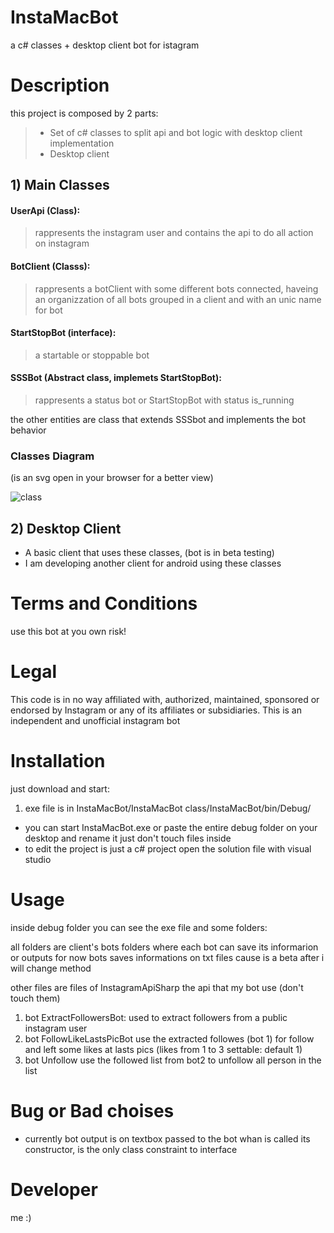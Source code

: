# InstaMacBot
a c# classes + desktop client bot for istagram
# Description
this project is composed by 2 parts:
>- Set of c# classes to split api and bot logic with desktop client implementation
>- Desktop client


## 1) Main Classes

  #### UserApi (Class): 
  >rappresents the instagram user and contains the api to do all action on instagram
  #### BotClient (Classs): 
  >rappresents a botClient with some different bots connected, haveing an organizzation of all bots grouped in a client and with an unic name for bot
  #### StartStopBot (interface): 
  >a startable or stoppable bot
  #### SSSBot (Abstract class, implemets StartStopBot):
  >rappresents a status bot or StartStopBot with status is_running
  >
  the other entities are class that extends SSSbot and implements the bot behavior
  
  ### Classes Diagram
  (is an svg open in your browser for a better view)
  
  ![class](https://github.com/MaccariniLuca/InstaMacBot/blob/main/documentation/Class%20Diagram.svg)
  
  
 ## 2) Desktop Client
 - A basic client that uses these classes, (bot is in beta testing)
 - I am developing another client for android using these classes
    
 # Terms and Conditions
 use this bot at you own risk!
 # Legal
This code is in no way affiliated with, authorized, maintained, sponsored or endorsed by Instagram or any of its affiliates or subsidiaries. This is an independent and unofficial instagram bot
 
# Installation
just download and start:
1) exe file is in InstaMacBot/InstaMacBot class/InstaMacBot/bin/Debug/
- you can start InstaMacBot.exe or paste the entire debug folder on your desktop and rename it just don't touch files inside
- to edit the project is just a c# project open the solution file with visual studio

# Usage
inside debug folder you can see the exe file and some folders:

all folders are client's bots folders where each bot can save its informarion or outputs for now bots saves informations on txt files cause is a beta after i will change method

other files are files of InstagramApiSharp the api that my bot use (don't touch them)

1) bot ExtractFollowersBot: used to extract followers from a public instagram user
2) bot FollowLikeLastsPicBot use the extracted followes (bot 1) for follow and left some likes at lasts pics (likes from 1 to 3 settable: default 1)
3) bot Unfollow use the followed list from bot2 to unfollow all person in the list

# Bug or Bad choises
- currently bot output is on textbox passed to the bot whan is called its constructor, is the only class constraint to interface

# Developer
me :)

